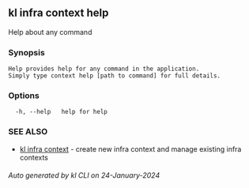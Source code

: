 ## kl infra context help

Help about any command

### Synopsis

```
Help provides help for any command in the application.
Simply type context help [path to command] for full details.
```

### Options

```
  -h, --help   help for help
```

### SEE ALSO

* [kl infra context](kl_infra_context.md)  - create new infra context and manage existing infra contexts

###### Auto generated by kl CLI on 24-January-2024
